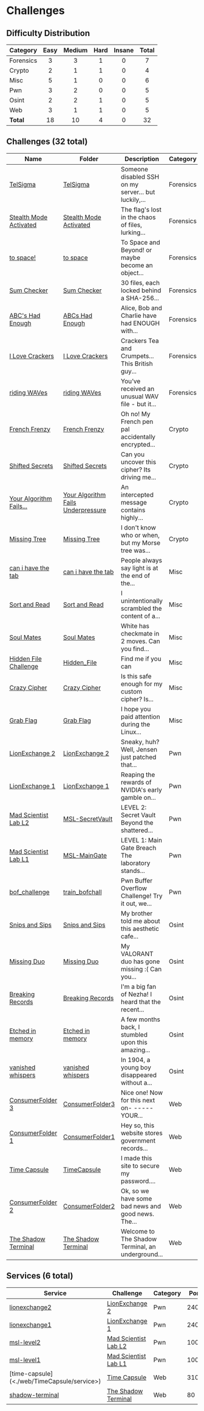 # Challenges

## Difficulty Distribution
| Category | Easy | Medium | Hard | Insane | Total |
|----------|:----:|:------:|:----:|:------:|:-----:|
| Forensics | 3 | 3 | 1 | 0 | 7 |
| Crypto | 2 | 1 | 1 | 0 | 4 |
| Misc | 5 | 1 | 0 | 0 | 6 |
| Pwn | 3 | 2 | 0 | 0 | 5 |
| Osint | 2 | 2 | 1 | 0 | 5 |
| Web | 3 | 1 | 1 | 0 | 5 |
| **Total** |18 | 10 | 4 | 0 | 32 |


## Challenges (32 total)
| Name | Folder | Description | Category | Difficulty | Author |
|------|--------|-------------|----------|------------|--------|
| [TelSigma](<./forensics/TelSigma>) | [TelSigma](<./forensics/TelSigma>) | Someone disabled SSH on my server… but luckily,... | Forensics | Easy | Damian |
| [Stealth Mode Activated](<./forensics/Stealth Mode Activated>) | [Stealth Mode Activated](<./forensics/Stealth Mode Activated>) | The flag's lost in the chaos of files, lurking... | Forensics | Hard | Jun Wei |
| [to space!](<./forensics/to space>) | [to space](<./forensics/to space>) | To Space and Beyond! or maybe become an object... | Forensics | Easy | Ravin |
| [Sum Checker](<./forensics/Sum Checker>) | [Sum Checker](<./forensics/Sum Checker>) | 30 files, each locked behind a SHA-256... | Forensics | Easy | Jun Wei |
| [ABC's Had Enough](<./forensics/ABCs Had Enough>) | [ABCs Had Enough](<./forensics/ABCs Had Enough>) | Alice, Bob and Charlie have had ENOUGH with... | Forensics | Medium | Chin Ray |
| [I Love Crackers](<./forensics/I Love Crackers>) | [I Love Crackers](<./forensics/I Love Crackers>) | Crackers Tea and Crumpets... This British guy... | Forensics | Medium | Ravin |
| [riding WAVes](<./forensics/riding WAVes>) | [riding WAVes](<./forensics/riding WAVes>) | You’ve received an unusual WAV file - but it... | Forensics | Medium | Jun Wei |
| [French Frenzy](<./crypto/French Frenzy>) | [French Frenzy](<./crypto/French Frenzy>) | Oh no! My French pen pal accidentally encrypted... | Crypto | Medium | Jun Wei |
| [Shifted Secrets](<./crypto/Shifted Secrets>) | [Shifted Secrets](<./crypto/Shifted Secrets>) | Can you uncover this cipher? Its driving me... | Crypto | Easy | Ravin |
| [Your Algorithm Fails...](<./crypto/Your Algorithm Fails Underpressure>) | [Your Algorithm Fails Underpressure](<./crypto/Your Algorithm Fails Underpressure>) | An intercepted message contains highly... | Crypto | Hard | Ryan |
| [Missing Tree](<./crypto/Missing Tree>) | [Missing Tree](<./crypto/Missing Tree>) | I don't know who or when, but my Morse tree was... | Crypto | Easy | Caeden |
| [can i have the tab](<./misc/can i have the tab>) | [can i have the tab](<./misc/can i have the tab>) | People always say light is at the end of the... | Misc | Easy | Jun Wei |
| [Sort and Read](<./misc/Sort and Read>) | [Sort and Read](<./misc/Sort and Read>) | I unintentionally scrambled the content of a... | Misc | Easy | Jun Wei |
| [Soul Mates](<./misc/Soul Mates>) | [Soul Mates](<./misc/Soul Mates>) | White has checkmate in 2 moves. Can you find... | Misc | Medium | Ryan |
| [Hidden File Challenge](<./misc/Hidden_File>) | [Hidden_File](<./misc/Hidden_File>) | Find me if you can | Misc | Easy | Daksh |
| [Crazy Cipher](<./misc/Crazy Cipher>) | [Crazy Cipher](<./misc/Crazy Cipher>) | Is this safe enough for my custom cipher? Is... | Misc | Easy | Daksh |
| [Grab Flag](<./misc/Grab Flag>) | [Grab Flag](<./misc/Grab Flag>) | I hope you paid attention during the Linux... | Misc | Easy | Jun Wei |
| [LionExchange 2](<./pwn/LionExchange 2>) | [LionExchange 2](<./pwn/LionExchange 2>) | Sneaky, huh? Well, Jensen just patched that... | Pwn | Medium | Chin Ray |
| [LionExchange 1](<./pwn/LionExchange 1>) | [LionExchange 1](<./pwn/LionExchange 1>) | Reaping the rewards of NVIDIA's early gamble on... | Pwn | Easy | Chin Ray |
| [Mad Scientist Lab L2](<./pwn/MSL-SecretVault>) | [MSL-SecretVault](<./pwn/MSL-SecretVault>) | LEVEL 2: Secret Vault Beyond the shattered... | Pwn | Medium | Daksh |
| [Mad Scientist Lab L1](<./pwn/MSL-MainGate>) | [MSL-MainGate](<./pwn/MSL-MainGate>) | LEVEL 1: Main Gate Breach The laboratory stands... | Pwn | Easy | Daksh |
| [bof_challenge](<./pwn/train_bofchall>) | [train_bofchall](<./pwn/train_bofchall>) | Pwn Buffer Overflow Challenge! Try it out, we... | Pwn | Easy | Ravin |
| [Snips and Sips](<./osint/Snips and Sips>) | [Snips and Sips](<./osint/Snips and Sips>) | My brother told me about this aesthetic cafe... | Osint | Medium | Jun Wei |
| [Missing Duo](<./osint/Missing Duo>) | [Missing Duo](<./osint/Missing Duo>) | My VALORANT duo has gone missing :( Can you... | Osint | Medium | Ryan |
| [Breaking Records](<./osint/Breaking Records>) | [Breaking Records](<./osint/Breaking Records>) | I'm a big fan of Nezha! I heard that the recent... | Osint | Easy | Jun Wei |
| [Etched in memory](<./osint/Etched in memory>) | [Etched in memory](<./osint/Etched in memory>) | A few months back, I stumbled upon this amazing... | Osint | Hard | Jun Wei |
| [vanished whispers](<./osint/vanished whispers>) | [vanished whispers](<./osint/vanished whispers>) | In 1904, a young boy disappeared without a... | Osint | Easy | Jun Wei |
| [ConsumerFolder 3](<./web/ConsumerFolder3>) | [ConsumerFolder3](<./web/ConsumerFolder3>) | Nice one! Now for this next on- -----YOUR... | Web | Hard | Chin Ray |
| [ConsumerFolder 1](<./web/ConsumerFolder1>) | [ConsumerFolder1](<./web/ConsumerFolder1>) | Hey so, this website stores government records... | Web | Easy | Chin Ray |
| [Time Capsule](<./web/TimeCapsule>) | [TimeCapsule](<./web/TimeCapsule>) | I made this site to secure my password.... | Web | Easy | Damian |
| [ConsumerFolder 2](<./web/ConsumerFolder2>) | [ConsumerFolder2](<./web/ConsumerFolder2>) | Ok, so we have some bad news and good news. The... | Web | Medium | Chin Ray |
| [The Shadow Terminal](<./web/The Shadow Terminal>) | [The Shadow Terminal](<./web/The Shadow Terminal>) | Welcome to The Shadow Terminal, an underground... | Web | Easy | Daksh |

## Services (6 total)
| Service | Challenge | Category | Ports | Type |
|---------|-----------|----------|-------|------|
| [lionexchange2](<./pwn/LionExchange 2/service\lionexchange2>) | [LionExchange 2](<./pwn/LionExchange 2>) | Pwn | 2404 | tcp |
| [lionexchange1](<./pwn/LionExchange 1/service\lionexchange1>) | [LionExchange 1](<./pwn/LionExchange 1>) | Pwn | 2403 | tcp |
| [msl-level2](<./pwn/MSL-SecretVault/service\level-two>) | [Mad Scientist Lab L2](<./pwn/MSL-SecretVault>) | Pwn | 10000 | tcp |
| [msl-level1](<./pwn/MSL-MainGate/service\level-one-service>) | [Mad Scientist Lab L1](<./pwn/MSL-MainGate>) | Pwn | 10000 | tcp |
| [time-capsule](<./web/TimeCapsule/service\>) | [Time Capsule](<./web/TimeCapsule>) | Web | 31000 | web |
| [shadow-terminal](<./web/The Shadow Terminal/service\src>) | [The Shadow Terminal](<./web/The Shadow Terminal>) | Web | 80 | web |
